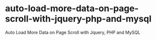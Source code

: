 # auto-load-more-data-on-page-scroll-with-jquery-php-and-mysql
Auto Load More Data on Page Scroll with Jquery, PHP and MySQL
